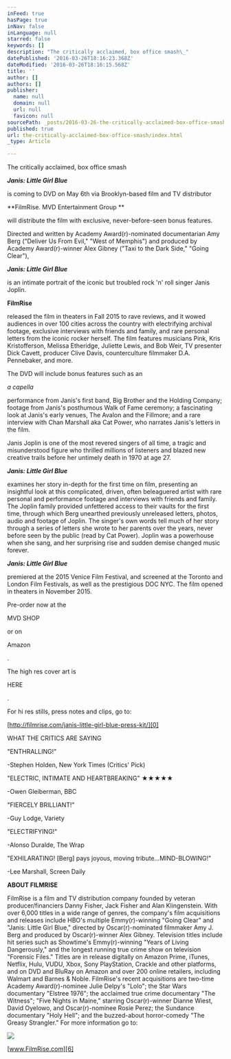 ```yaml
---
inFeed: true
hasPage: true
inNav: false
inLanguage: null
starred: false
keywords: []
description: "The critically acclaimed, box office smash\_"
datePublished: '2016-03-26T18:16:23.368Z'
dateModified: '2016-03-26T18:16:15.568Z'
title: ''
author: []
authors: []
publisher:
  name: null
  domain: null
  url: null
  favicon: null
sourcePath: _posts/2016-03-26-the-critically-acclaimed-box-office-smash.md
published: true
url: the-critically-acclaimed-box-office-smash/index.html
_type: Article

---
```

The critically acclaimed, box office smash 

**_Janis: Little Girl Blue_**

is coming to DVD on May 6th via Brooklyn-based film and TV distributor 

**FilmRise. MVD Entertainment Group **

will distribute the film with exclusive, never-before-seen bonus features.

Directed and written by Academy Award(r)-nominated documentarian Amy Berg ("Deliver Us From Evil," "West of Memphis") and produced by Academy Award(r)-winner Alex Gibney ("Taxi to the Dark Side," "Going Clear"), 

**_Janis: Little Girl Blue_**

is an intimate portrait of the iconic but troubled rock 'n' roll singer Janis Joplin. 

**FilmRise**

released the film in theaters in Fall 2015 to rave reviews, and it wowed audiences in over 100 cities across the country with electrifying archival footage, exclusive interviews with friends and family, and rare personal letters from the iconic rocker herself. The film features musicians Pink, Kris Kristofferson, Melissa Etheridge, Juliette Lewis, and Bob Weir, TV presenter Dick Cavett, producer Clive Davis, counterculture filmmaker D.A. Pennebaker, and more.

The DVD will include bonus features such as an 

_a capella_

performance from Janis's first band, Big Brother and the Holding Company; footage from Janis's posthumous Walk of Fame ceremony; a fascinating look at Janis's early venues, The Avalon and the Fillmore; and a rare interview with Chan Marshall aka Cat Power, who narrates Janis's letters in the film.

Janis Joplin is one of the most revered singers of all time, a tragic and misunderstood figure who thrilled millions of listeners and blazed new creative trails before her untimely death in 1970 at age 27\. 

**_Janis: Little Girl Blue_**

examines her story in-depth for the first time on film, presenting an insightful look at this complicated, driven, often beleaguered artist with rare personal and performance footage and interviews with friends and family. The Joplin family provided unfettered access to their vaults for the first time, through which Berg unearthed previously unreleased letters, photos, audio and footage of Joplin. The singer's own words tell much of her story through a series of letters she wrote to her parents over the years, never before seen by the public (read by Cat Power). Joplin was a powerhouse when she sang, and her surprising rise and sudden demise changed music forever.

**_Janis: Little Girl Blue_**

premiered at the 2015 Venice Film Festival, and screened at the Toronto and London Film Festivals, as well as the prestigious DOC NYC. The film opened in theaters in November 2015\.

Pre-order now at the 

MVD SHOP

or on 

Amazon

.

The high res cover art is 

HERE

.

For hi res stills, press notes and clips, go to: 

[http://filmrise.com/janis-little-girl-blue-press-kit/][0]

WHAT THE CRITICS ARE SAYING

"ENTHRALLING!" 

-Stephen Holden, New York Times (Critics' Pick)

"ELECTRIC, INTIMATE AND HEARTBREAKING" ★★★★★

-Owen Gleiberman, BBC

"FIERCELY BRILLIANT!" 

-Guy Lodge, Variety

"ELECTRIFYING!"

-Alonso Duralde, The Wrap

"EXHILARATING! \[Berg\] pays joyous, moving tribute...MIND-BLOWING!"

-Lee Marshall, Screen Daily

**ABOUT FILMRISE**

FilmRise is a film and TV distribution company founded by veteran producer/financiers Danny Fisher, Jack Fisher and Alan Klingenstein. With over 6,000 titles in a wide range of genres, the company's film acquisitions and releases include HBO's multiple Emmy(r)-winning "Going Clear" and "Janis: Little Girl Blue," directed by Oscar(r)-nominated filmmaker Amy J. Berg and produced by Oscar(r)-winner Alex Gibney. Television titles include hit series such as Showtime's Emmy(r)-winning "Years of Living Dangerously," and the longest running true crime show on television "Forensic Files." Titles are in release digitally on Amazon Prime, iTunes, Netflix, Hulu, VUDU, Xbox, Sony PlayStation, Crackle and other platforms, and on DVD and BluRay on Amazon and over 200 online retailers, including Walmart and Barnes & Noble. FilmRise's recent acquisitions are two-time Academy Award(r)-nominee Julie Delpy's "Lolo"; the Star Wars documentary "Elstree 1976"; the acclaimed true crime documentary "The Witness"; "Five Nights in Maine," starring Oscar(r)-winner Dianne Wiest, David Oyelowo, and Oscar(r)-nominee Rosie Perez; the Sundance documentary "Holy Hell"; and the buzzed-about horror-comedy "The Greasy Strangler." For more information go to: 

[][1][][2][][3][][4][][5]

![](https://the-grid-user-content.s3-us-west-2.amazonaws.com/88a69c75-7a6c-42a1-94a9-3ec188118e3b.jpg)

[www.FilmRise.com][6]

[0]: http://filmrise.com/janis-little-girl-blue-press-kit/
[1]: http://r20.rs6.net/tn.jsp?f=001_xOp_zDVvRFZMJvXKLAJ9dslCYlyPF3xqnxSBZj7bAtmPh_MUmpusIVU0yUzCcEoANJ5jrPZZbgyoudHzmqbjuPQAOss6nJgJKbmD14ko5cBTTzjVZQFmFmFMA5Kia7jCBXh0iT5MDMQlmTU2a3eH70c7fREweaPMfubTVvFc3ky8eImwBZ1cy4p-NkL204aSpIVVyOpiL8USXEy1hKXQghWFPNeKFeXH8iuAxzkhhA=&c=Khbu7ieoCf4-mrQq4BgQVWge5JvXYNPq4xvVLya27vYIuJB5ZfUeLQ==&ch=8KaQc-r_NBH9Y5mmekgh7qijSDp_3qhbwp8PlcDl5TUvHL8idzHK5Q==
[2]: http://r20.rs6.net/tn.jsp?f=001_xOp_zDVvRFZMJvXKLAJ9dslCYlyPF3xqnxSBZj7bAtmPh_MUmpusIVU0yUzCcEoJOaKZIOL8oTKk-XZFfHq2ZkJWECaz9pH6tC_K9Ps2GWNzsUGhXnpXlxDgeHcsw79WIs9WFCLDIQ5wOTHwacavluN-L8vb3P7r3hz6djR4Z1CS27j4qi-_g==&c=Khbu7ieoCf4-mrQq4BgQVWge5JvXYNPq4xvVLya27vYIuJB5ZfUeLQ==&ch=8KaQc-r_NBH9Y5mmekgh7qijSDp_3qhbwp8PlcDl5TUvHL8idzHK5Q==
[3]: http://r20.rs6.net/tn.jsp?f=001_xOp_zDVvRFZMJvXKLAJ9dslCYlyPF3xqnxSBZj7bAtmPh_MUmpusIVU0yUzCcEoHXkcrT_U3ySA2RPCmMhYS1OQtOAGpBtqyvv4TF3IrTP79AhMfZiO9nGGsmPgeL3c6HTVyqJwgTk8977_nHeyeYwNPUsfgm5Z6k1BIWir2VmvD9j7JN17XByvhNm3Ky0br7Tm6ro7eYs=&c=Khbu7ieoCf4-mrQq4BgQVWge5JvXYNPq4xvVLya27vYIuJB5ZfUeLQ==&ch=8KaQc-r_NBH9Y5mmekgh7qijSDp_3qhbwp8PlcDl5TUvHL8idzHK5Q==
[4]: http://r20.rs6.net/tn.jsp?f=001_xOp_zDVvRFZMJvXKLAJ9dslCYlyPF3xqnxSBZj7bAtmPh_MUmpusIVU0yUzCcEo68edDKsta1m9PFpJcbYfUAU6rm0c5LmvgFyPgdNlzrAmUNxe6nJ-8jrWrPxMqhXHLPChHa2ob5Y5hP-GRpZv7XysTaMFv5HqjilCNJ52qOzAdwaWXr7sTU-BM1ASQRogOQYnEMFH4PFqp2whHKANbg==&c=Khbu7ieoCf4-mrQq4BgQVWge5JvXYNPq4xvVLya27vYIuJB5ZfUeLQ==&ch=8KaQc-r_NBH9Y5mmekgh7qijSDp_3qhbwp8PlcDl5TUvHL8idzHK5Q==
[5]: http://r20.rs6.net/tn.jsp?f=001_xOp_zDVvRFZMJvXKLAJ9dslCYlyPF3xqnxSBZj7bAtmPh_MUmpusIVU0yUzCcEolD5CEMG6uVh7KvKqDlcU66OlHTniwQNoLy4bPMvZreCou4jOlJyZ7y1MV_fv2fjN5sQBa2UHMoSama0Y18xQf1SydbxaI2ULag3swh2Gtc4=&c=Khbu7ieoCf4-mrQq4BgQVWge5JvXYNPq4xvVLya27vYIuJB5ZfUeLQ==&ch=8KaQc-r_NBH9Y5mmekgh7qijSDp_3qhbwp8PlcDl5TUvHL8idzHK5Q==
[6]: www.FilmRise.com